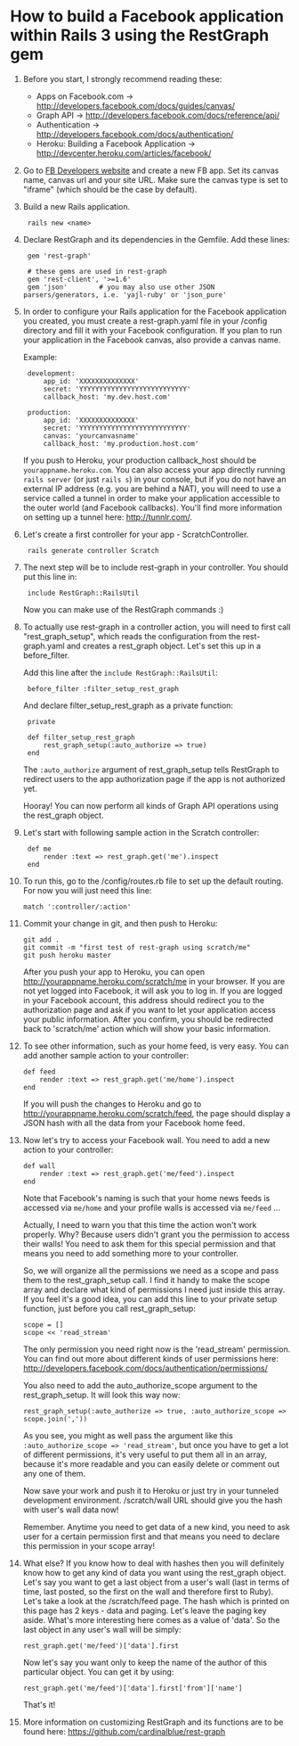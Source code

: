 # How to build a Facebook application within Rails 3 using the RestGraph gem

1. Before you start, I strongly recommend reading these:

    * Apps on Facebook.com -> <http://developers.facebook.com/docs/guides/canvas/>
    * Graph API -> <http://developers.facebook.com/docs/reference/api/>
    * Authentication -> <http://developers.facebook.com/docs/authentication/>
    * Heroku: Building a Facebook Application -> <http://devcenter.heroku.com/articles/facebook/>
	
	
2. Go to [FB Developers website](http://facebook.com/developers) and create a new FB app. Set its canvas name, canvas url and your site URL. Make sure the canvas type is set to "iframe" (which should be the case by default).


3. Build a new Rails application.
		
        rails new <name>


4. Declare RestGraph and its dependencies in the Gemfile. Add these lines:
		
        gem 'rest-graph'

        # these gems are used in rest-graph
        gem 'rest-client', '>=1.6'
        gem 'json'        # you may also use other JSON parsers/generators, i.e. 'yajl-ruby' or 'json_pure'


5. In order to configure your Rails application for the Facebook application you created, you must create a rest-graph.yaml file in your /config directory and fill it with your Facebook configuration. If you plan to run your application in the Facebook canvas, also provide a canvas name.

	Example:
		
        development:
            app_id: 'XXXXXXXXXXXXXX'
            secret: 'YYYYYYYYYYYYYYYYYYYYYYYYYYY'
            callback_host: 'my.dev.host.com'	
				
        production:
            app_id: 'XXXXXXXXXXXXXX'
            secret: 'YYYYYYYYYYYYYYYYYYYYYYYYYYY'
            canvas: 'yourcanvasname'
            callback_host: 'my.production.host.com'

	
    If you push to Heroku, your production callback_host should be `yourappname.heroku.com`. You can also access your app directly running `rails server` (or just `rails s`) in your console, but if you do not have an external IP address (e.g. you are behind a NAT), you will need to use a service called a tunnel in order to make your application accessible to the outer world (and Facebook callbacks). You'll find more information on setting up a tunnel here: <http://tunnlr.com/>.
	
6. Let's create a first controller for your app - ScratchController.
		
        rails generate controller Scratch
	
7. The next step will be to include rest-graph in your controller. You should put this line in:
		
        include RestGraph::RailsUtil
	
     Now you can make use of the RestGraph commands :)
	
8. To actually use rest-graph in a controller action, you will need to first call "rest_graph_setup", which reads the configuration from the rest-graph.yaml and creates a rest_graph object.   Let's set this up in a before_filter.

    Add this line after the `include RestGraph::RailsUtil`:
		
        before_filter :filter_setup_rest_graph
	
    And declare filter_setup_rest_graph as a private function:
		
        private
		
        def filter_setup_rest_graph
            rest_graph_setup(:auto_authorize => true)
        end
	
    The `:auto_authorize` argument of rest_graph_setup tells RestGraph to redirect users to the app authorization page if the app is not authorized yet.
	
    Hooray! You can now perform all kinds of Graph API operations using the rest_graph object.
	
9. Let's start with following sample action in the Scratch controller:
		
        def me
            render :text => rest_graph.get('me').inspect
        end

10. To run this, go to the /config/routes.rb file to set up the default routing. For now you will just need this line:

        match ':controller/:action'
	
11. Commit your change in git, and then push to Heroku:

        git add .
        git commit -m "first test of rest-graph using scratch/me"
        git push heroku master

    After you push your app to Heroku, you can open <http://yourappname.heroku.com/scratch/me> in your browser. If you are not yet logged into Facebook, it will ask you to log in.  If you are logged in your Facebook account, this address should redirect you to the authorization page and ask if you want to let your application access your public information. After you confirm, you should be redirected back to 'scratch/me' action which will show your basic information.
	
12. To see other information, such as your home feed, is very easy. You can add another sample action to your controller:

        def feed
            render :text => rest_graph.get('me/home').inspect
        end
	
    If you will push the changes to Heroku and go to <http://yourappname.heroku.com/scratch/feed>, the page should display a JSON hash with all the data from your Facebook home feed.
	

13. Now let's try to access your Facebook wall. You need to add a new action to your controller:
		
        def wall
            render :text => rest_graph.get('me/feed').inspect
        end
	
    Note that Facebook's naming is such that your home news feeds is accessed via `me/home` and your profile walls is accessed via `me/feed` ...
	
    Actually, I need to warn you that this time the action won't work properly. Why? Because users didn't grant you the permission to access their walls! You need to ask them for this special permission and that means you need to add something more to your controller.
	
    So, we will organize all the permissions we need as a scope and pass them to the rest_graph_setup call. I find it handy to make the scope array and declare what kind of permissions I need just inside this array. If you feel it's a good idea, you can add this line to your private setup function, just before you call rest_graph_setup:
		
        scope = []
        scope << 'read_stream'
	
    The only permission you need right now is the 'read_stream' permission. You can find out more about different kinds of user permissions here: <http://developers.facebook.com/docs/authentication/permissions/>

    You also need to add the auto_authorize_scope argument to the rest_graph_setup. It will look this way now:
		
        rest_graph_setup(:auto_authorize => true, :auto_authorize_scope => scope.join(','))
	
    As you see, you might as well pass the argument like this `:auto_authorize_scope => 'read_stream'`, but once you have to get a lot of different permissions, it's very useful to put them all in an array, because it's more readable and you can easily delete or comment out any one of them.
	
    Now save your work and push it to Heroku or just try in your tunneled development environment. /scratch/wall URL should give you the hash with user's wall data now!
	
    Remember. Anytime you need to get data of a new kind, you need to ask user for a certain permission first and that means you need to declare this permission in your scope array!
	
14. What else? If you know how to deal with hashes then you will definitely know how to get any kind of data you want using the rest_graph object. Let's say you want to get a last object from a user's wall (last in terms of time, last posted, so the first on the wall and therefore first to Ruby). Let's take a look at the /scratch/feed page. The hash which is printed on this page has 2 keys - data and paging. Let's leave the paging key aside. What's more interesting here comes as a value of 'data'. So the last object in any user's wall will be simply:

        rest_graph.get('me/feed')['data'].first
	
    Now let's say you want only to keep the name of the author of this particular object. You can get it by using:

        rest_graph.get('me/feed')['data'].first['from']['name']
	
    That's it!

15. More information on customizing RestGraph and its functions are to be found here: <https://github.com/cardinalblue/rest-graph>
